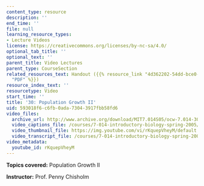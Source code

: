 ```yaml
---
content_type: resource
description: ''
end_time: ''
file: null
learning_resource_types:
- Lecture Videos
license: https://creativecommons.org/licenses/by-nc-sa/4.0/
optional_tab_title: ''
optional_text: ''
parent_title: Video Lectures
parent_type: CourseSection
related_resources_text: Handout ({{% resource_link "4d362202-54dd-bce0-454b-fc7fbbaf6f54"
  "PDF" %}})
resource_index_text: ''
resourcetype: Video
start_time: ''
title: '30: Population Growth II'
uid: 593018f6-c6fb-0ada-7304-3917fbb58fd6
video_files:
  archive_url: http://www.archive.org/download/MIT7.014S05/ocw-7.014-30-27apr05-220k.mp4
  video_captions_file: /courses/7-014-introductory-biology-spring-2005/63bb3bbec0fb51dbb8437681265f5aff_rKquepVheyM.vtt
  video_thumbnail_file: https://img.youtube.com/vi/rKquepVheyM/default.jpg
  video_transcript_file: /courses/7-014-introductory-biology-spring-2005/870141e0f6727d3c0146bf5ab40776a0_rKquepVheyM.pdf
video_metadata:
  youtube_id: rKquepVheyM
---
```

**Topics covered:** Population Growth II  
  
**Instructor:** Prof. Penny Chisholm